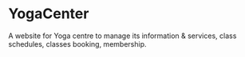 # YogaCenter
A website for Yoga centre to manage its information & services, class schedules, classes booking, membership.
